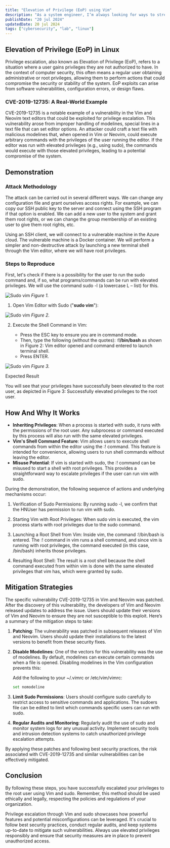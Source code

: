 ```yaml
---
title: "Elevation of Privilege (EoP) using Vim"
description: "As a system engineer, I’m always looking for ways to streamline my workflow and make system monitoring more efficient. "
publishDate: "20 jul 2024"
updatedDate: 20 jul 2024
tags: ["cybersecurity", "lab", "linux"]
---
```


## Elevation of Privilege (EoP) in Linux
Privilege escalation, also known as Elevation of Privilege (EoP), refers to a situation where a user gains privileges they are not authorized to have. In the context of computer security, this often means a regular user obtaining administrative or root privileges, allowing them to perform actions that could compromise the security or stability of the system. EoP exploits can arise from software vulnerabilities, configuration errors, or design flaws.

### CVE-2019-12735: A Real-World Example
CVE-2019-12735 is a notable example of a vulnerability in the Vim and Neovim text editors that could be exploited for privilege escalation. This vulnerability arose from improper handling of modelines, special lines in a text file that can set editor options. An attacker could craft a text file with malicious modelines that, when opened in Vim or Neovim, could execute arbitrary commands with the privileges of the user running the editor. If the editor was run with elevated privileges (e.g., using sudo), the commands would execute with those elevated privileges, leading to a potential compromise of the system.

## Demonstration 

### Attack Methodology
The attack can be carried out in several different ways. We can change any configuration file and grant ourselves access rights. For example, we can copy our SSH public key to the server and connect using the SSH program if that option is enabled. We can add a new user to the system and grant them root rights, or we can change the group membership of an existing user to give them root rights, etc.

Using an SSH client, we will connect to a vulnerable machine in the Azure cloud. The vulnerable machine is a Docker container.
We will perform a simpler and non-destructive attack by launching a new terminal shell through the Vim editor, where we will have root privileges.

### Steps to Reproduce

First, let's check if there is a possibility for the user to run the sudo command and, if so, what programs/commands can be run with elevated privileges. We will use the command sudo -l (a lowercase L – list) for this.

![Sudo vim](./one.png)
_Figure 1._

1. Open Vim Editor with Sudo ("**sudo vim**"):

![Sudo vim](./two.png)
_Figure 2._

2. Execute the Shell Command in Vim:

    - Press the ESC key to ensure you are in command mode.
    - Then, type the following (without the quotes): **:!/bin/bash** as shown in Figure 2: Vim editor opened and command entered to launch terminal shell.
    - Press ENTER.

![Sudo vim](./three.png)
_Figure 3._

Expected Result

You will see that your privileges have successfully been elevated to the root user, as depicted in Figure 3: Successfully elevated privileges to the root user.

## How And Why It Works
- **Inheriting Privileges**: When a process is started with sudo, it runs with the permissions of the root user. Any subprocess or command executed by this process will also run with the same elevated privileges.
- **Vim's Shell Command Feature**: Vim allows users to execute shell commands from within the editor using the :! command. This feature is intended for convenience, allowing users to run shell commands without leaving the editor.
- **Misuse Potential**: If vim is started with sudo, the :! command can be misused to start a shell with root privileges. This provides a straightforward way to escalate privileges if the user can run vim with sudo.

During the demonstration, the following sequence of actions and underlying mechanisms occur:

1. Verification of Sudo Permissions:
By running sudo -l, we confirm that the HNUser has permission to run vim with sudo.

2. Starting Vim with Root Privileges:
When sudo vim is executed, the vim process starts with root privileges due to the sudo command.

3. Launching a Root Shell from Vim:
Inside vim, the command :!/bin/bash is entered. The :! command in vim runs a shell command, and since vim is running with root privileges, the command executed (in this case, /bin/bash) inherits those privileges.

4. Resulting Root Shell:
The result is a root shell because the shell command executed from within vim is done with the same elevated privileges that vim has, which were granted by sudo.

## Mitigation Strategies
The specific vulnerability CVE-2019-12735 in Vim and Neovim was patched. After the discovery of this vulnerability, the developers of Vim and Neovim released updates to address the issue. Users should update their versions of Vim and Neovim to ensure they are not susceptible to this exploit. Here’s a summary of the mitigation steps to take:

1. **Patching**: The vulnerability was patched in subsequent releases of Vim and Neovim. Users should update their installations to the latest versions to benefit from these security fixes.

2. **Disable Modelines**: One of the vectors for this vulnerability was the use of modelines. By default, modelines can execute certain commands when a file is opened. Disabling modelines in the Vim configuration prevents this:

    Add the following to your ~/.vimrc or /etc/vim/vimrc:

    ```bash title="vim"
    set nomodeline
    ```
    
3. **Limit Sudo Permissions**: Users should configure sudo carefully to restrict access to sensitive commands and applications. The sudoers file can be edited to limit which commands specific users can run with sudo.

4. **Regular Audits and Monitoring**: Regularly audit the use of sudo and monitor system logs for any unusual activity. Implement security tools and intrusion detection systems to catch unauthorized privilege escalation attempts.

By applying these patches and following best security practices, the risk associated with CVE-2019-12735 and similar vulnerabilities can be effectively mitigated.

## Conclusion
By following these steps, you have successfully escalated your privileges to the root user using Vim and sudo. Remember, this method should be used ethically and legally, respecting the policies and regulations of your organization.

Privilege escalation through Vim and sudo showcases how powerful features and potential misconfigurations can be leveraged. It's crucial to follow best security practices, conduct regular audits, and keep systems up-to-date to mitigate such vulnerabilities. Always use elevated privileges responsibly and ensure that security measures are in place to prevent unauthorized access.
